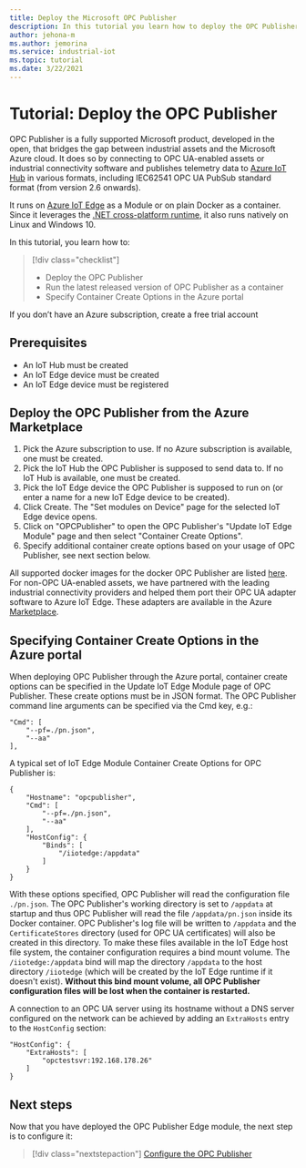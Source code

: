 ```yaml
---
title: Deploy the Microsoft OPC Publisher
description: In this tutorial you learn how to deploy the OPC Publisher in standalone mode.
author: jehona-m
ms.author: jemorina
ms.service: industrial-iot
ms.topic: tutorial
ms.date: 3/22/2021
---
```


# Tutorial: Deploy the OPC Publisher

OPC Publisher is a fully supported Microsoft product, developed in the open, that bridges the gap between industrial assets and the Microsoft Azure cloud. It does so by connecting to OPC UA-enabled assets or industrial connectivity software and publishes telemetry data to [Azure IoT Hub](https://azure.microsoft.com/services/iot-hub/) in various formats, including IEC62541 OPC UA PubSub standard format (from version 2.6 onwards).

It runs on [Azure IoT Edge](https://azure.microsoft.com/services/iot-edge/) as a Module or on plain Docker as a container. Since it leverages the [.NET cross-platform runtime](/dotnet/core/introduction), it also runs natively on Linux and Windows 10.

In this tutorial, you learn how to:

> [!div class="checklist"]
> * Deploy the OPC Publisher
> * Run the latest released version of OPC Publisher as a container
> * Specify Container Create Options in the Azure portal

If you don’t have an Azure subscription, create a free trial account

## Prerequisites

- An IoT Hub must be created
- An IoT Edge device must be created
- An IoT Edge device must be registered

## Deploy the OPC Publisher from the Azure Marketplace

1. Pick the Azure subscription to use. If no Azure subscription is available, one must be created.
2. Pick the IoT Hub the OPC Publisher is supposed to send data to. If no IoT Hub is available, one must be created.
3. Pick the IoT Edge device the OPC Publisher is supposed to run on (or enter a name for a new IoT Edge device to be created).
4. Click Create. The "Set modules on Device" page for the selected IoT Edge device opens.
5. Click on "OPCPublisher" to open the OPC Publisher's "Update IoT Edge Module" page and then select "Container Create Options".
6. Specify additional container create options based on your usage of OPC Publisher, see next section below.

All supported docker images for the docker OPC Publisher are listed [here](https://mcr.microsoft.com/v2/iotedge/opc-publisher/tags/list). For non-OPC UA-enabled assets, we have partnered with the leading industrial connectivity providers and helped them port their OPC UA adapter software to Azure IoT Edge. These adapters are available in the Azure [Marketplace](https://azuremarketplace.microsoft.com/marketplace/apps?page=1).

## Specifying Container Create Options in the Azure portal
When deploying OPC Publisher through the Azure portal, container create options can be specified in the Update IoT Edge Module page of OPC Publisher. These create options must be in JSON format. The OPC Publisher command line arguments can be specified via the Cmd key, e.g.:
```
"Cmd": [
    "--pf=./pn.json",
    "--aa"
],
```

A typical set of IoT Edge Module Container Create Options for OPC Publisher is:
```
{
    "Hostname": "opcpublisher",
    "Cmd": [
        "--pf=./pn.json",
        "--aa"
    ],
    "HostConfig": {
        "Binds": [
            "/iiotedge:/appdata"
        ]
    }
}
```

With these options specified, OPC Publisher will read the configuration file `./pn.json`. The OPC Publisher's working directory is set to
`/appdata` at startup and thus OPC Publisher will read the file `/appdata/pn.json` inside its Docker container. 
OPC Publisher's log file will be written to `/appdata` and the `CertificateStores` directory (used for OPC UA certificates) will also be created in this directory. To make these files available in the IoT Edge host file system, the container configuration requires a bind mount volume. The `/iiotedge:/appdata` bind will map the directory `/appdata` to the host directory `/iiotedge` (which will be created by the IoT Edge runtime if it doesn't exist).
**Without this bind mount volume, all OPC Publisher configuration files will be lost when the container is restarted.**

A connection to an OPC UA server using its hostname without a DNS server configured on the network can be achieved by adding an `ExtraHosts` entry to the `HostConfig` section:

```
"HostConfig": {
    "ExtraHosts": [
        "opctestsvr:192.168.178.26"
    ]
}
```

## Next steps 
Now that you have deployed the OPC Publisher Edge module, the next step is to configure it:

> [!div class="nextstepaction"]
> [Configure the OPC Publisher](tutorial-publisher-configure-opc-publisher.md)